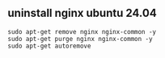 ## uninstall nginx ubuntu 24.04
```
sudo apt-get remove nginx nginx-common -y
sudo apt-get purge nginx nginx-common -y
sudo apt-get autoremove
```

